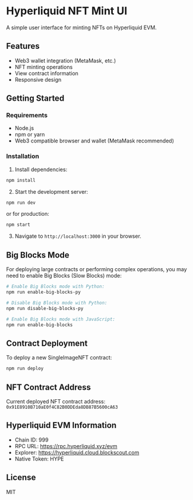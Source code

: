 # Hyperliquid NFT Mint UI

A simple user interface for minting NFTs on Hyperliquid EVM.

## Features

- Web3 wallet integration (MetaMask, etc.)
- NFT minting operations
- View contract information
- Responsive design

## Getting Started

### Requirements

- Node.js
- npm or yarn
- Web3 compatible browser and wallet (MetaMask recommended)

### Installation

1. Install dependencies:

```bash
npm install
```

2. Start the development server:

```bash
npm run dev
```

or for production:

```bash
npm start
```

3. Navigate to `http://localhost:3000` in your browser.

## Big Blocks Mode

For deploying large contracts or performing complex operations, you may need to enable Big Blocks (Slow Blocks) mode:

```bash
# Enable Big Blocks mode with Python:
npm run enable-big-blocks-py

# Disable Big Blocks mode with Python:
npm run disable-big-blocks-py

# Enable Big Blocks mode with JavaScript:
npm run enable-big-blocks
```

## Contract Deployment

To deploy a new SingleImageNFT contract:

```bash
npm run deploy
```

## NFT Contract Address

Current deployed NFT contract address: `0x91E8910B710aE0f4C82B0DDEda8DB87B5600cA63`

## Hyperliquid EVM Information

- Chain ID: 999
- RPC URL: https://rpc.hyperliquid.xyz/evm
- Explorer: https://hyperliquid.cloud.blockscout.com
- Native Token: HYPE

## License

MIT
